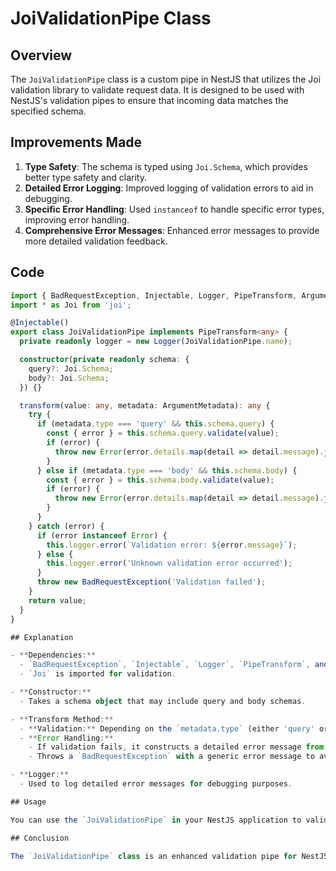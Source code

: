 # JoiValidationPipe Class

## Overview

The `JoiValidationPipe` class is a custom pipe in NestJS that utilizes the Joi validation library to validate request data. It is designed to be used with NestJS's validation pipes to ensure that incoming data matches the specified schema.

## Improvements Made

1. **Type Safety**: The schema is typed using `Joi.Schema`, which provides better type safety and clarity.
2. **Detailed Error Logging**: Improved logging of validation errors to aid in debugging.
3. **Specific Error Handling**: Used `instanceof` to handle specific error types, improving error handling.
4. **Comprehensive Error Messages**: Enhanced error messages to provide more detailed validation feedback.

## Code

```typescript
import { BadRequestException, Injectable, Logger, PipeTransform, ArgumentMetadata } from '@nestjs/common';
import * as Joi from 'joi';

@Injectable()
export class JoiValidationPipe implements PipeTransform<any> {
  private readonly logger = new Logger(JoiValidationPipe.name);

  constructor(private readonly schema: {
    query?: Joi.Schema;
    body?: Joi.Schema;
  }) {}

  transform(value: any, metadata: ArgumentMetadata): any {
    try {
      if (metadata.type === 'query' && this.schema.query) {
        const { error } = this.schema.query.validate(value);
        if (error) {
          throw new Error(error.details.map(detail => detail.message).join(', '));
        }
      } else if (metadata.type === 'body' && this.schema.body) {
        const { error } = this.schema.body.validate(value);
        if (error) {
          throw new Error(error.details.map(detail => detail.message).join(', '));
        }
      }
    } catch (error) {
      if (error instanceof Error) {
        this.logger.error(`Validation error: ${error.message}`);
      } else {
        this.logger.error('Unknown validation error occurred');
      }
      throw new BadRequestException('Validation failed');
    }
    return value;
  }
}

## Explanation

- **Dependencies:**
  - `BadRequestException`, `Injectable`, `Logger`, `PipeTransform`, and `ArgumentMetadata` are imported from `@nestjs/common`.
  - `Joi` is imported for validation.

- **Constructor:**
  - Takes a schema object that may include query and body schemas.

- **Transform Method:**
  - **Validation:** Depending on the `metadata.type` (either 'query' or 'body'), it validates the value against the corresponding Joi schema.
  - **Error Handling:**
    - If validation fails, it constructs a detailed error message from the Joi error details and logs it.
    - Throws a `BadRequestException` with a generic error message to avoid exposing sensitive error details to users.

- **Logger:**
  - Used to log detailed error messages for debugging purposes.

## Usage

You can use the `JoiValidationPipe` in your NestJS application to validate request parameters, query strings, and request bodies by providing appropriate Joi schemas. This ensures that your application only processes requests that meet your validation criteria.

## Conclusion

The `JoiValidationPipe` class is an enhanced validation pipe for NestJS, offering robust error handling and detailed validation feedback. These improvements ensure better type safety, error clarity, and ease of debugging.
